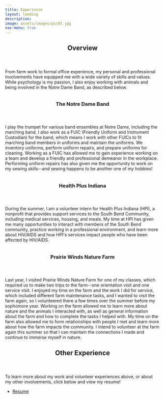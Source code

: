 ```yaml
---
title: Experience
layout: landing
description:
image: assets/images/pic07.jpg
nav-menu: true
---
```


<!-- Main -->
<div id="main">

<!-- One -->
<section id="one">
	<div class="inner">
		<header class="major">
			<h2>Overview</h2>
		</header>
		<p>From farm work to formal office experience, my personal and professional involvements have equipped me with a wide variety of skills and values. While psychology is my passion, I also enjoy working with animals and being involved in the Notre Dame Band, as described below.</p>
	</div>
</section>

<!-- Two -->
<section id="two" class="spotlights">
	<section>
		<a href="generic.html" class="image">
			<img src="{% link assets/images/pic08.jpg %}" alt="" data-position="center center" />
		</a>
		<div class="content">
			<div class="inner">
				<header class="major">
					<h3>The Notre Dame Band</h3>
				</header>
				<p>I play the trumpet for various band ensembles at Notre Dame, including the marching band. I also work as a FUIC (Friendly Uniform and Instrument Custodian) for the band, which means I work with other FUICs to fit marching band members in uniforms and maintain the uniforms. We inventory uniforms, perform uniform repairs, and prepare uniforms for cleaning. Working as a FUIC has allowed me to gain experience working on a team and develop a friendly and professional demeanor in the workplace. Performing uniform repairs has also given me the opportunity to work on my sewing skills--and sewing happens to be another one of my hobbies!</p>
			</div>
		</div>
	</section>
	<section>
		<a href="generic.html" class="image">
			<img src="{% link assets/images/pic09.jpg %}" alt="" data-position="top center" />
		</a>
		<div class="content">
			<div class="inner">
				<header class="major">
					<h3>Health Plus Indiana</h3>
				</header>
				<p>During the summer, I am a volunteer intern for Health Plus Indiana (HPI), a nonprofit that provides support services to the South Bend Community, including medical services, housing, and meals. My time at HPI has given me many opportunities to interact with members of the South Bend community, practice working in a professional environment, and learn more about HIV/AIDS and how HPI's services impact people who have been affected by HIV/AIDS.</p>
			</div>
		</div>
	</section>
	<section>
		<a href="generic.html" class="image">
			<img src="{% link assets/images/pic10.jpg %}" alt="" data-position="25% 25%" />
		</a>
		<div class="content">
			<div class="inner">
				<header class="major">
					<h3>Prairie Winds Nature Farm</h3>
				</header>
				<p>Last year, I visited Prairie Winds Nature Farm for one of my classes, which required us to make two trips to the farm--one orientation visit and one service visit. I enjoyed my time on the farm and the work I did for service, which included different farm maintenance tasks, and I wanted to visit the farm again, so I volunteered there a few times over the summer before my sophomore year. Working on the farm allowed me to learn more about nature and the animals I interacted with, as well as general information about the farm and how to complete the tasks I helped with. My time on the farm also allowed me to form relationships with people I met and learn more about how the farm impacts the community. I intend to volunteer at the farm again this summer so that I can maintain the connections I made and continue to immerse myself in nature.</p>
			</div>
		</div>
	</section>
</section>

<!-- Three -->
<section id="three">
	<div class="inner">
		<header class="major">
			<h2>Other Experience</h2>
		</header>
		<p>To learn more about my work and volunteer experiences above, or about my other involvements, click below and view my resume!</p>
		<ul class="actions">
			<li><a href="https://drive.google.com/file/d/1vChRswPfE-lrjltEvgunWiKL5fCYiaCN/view" class="button next">Resume</a></li>
		</ul>
	</div>
</section>

</div>
